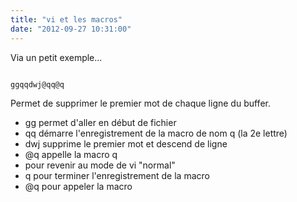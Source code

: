 ```yaml
---
title: "vi et les macros"
date: "2012-09-27 10:31:00"
---
```

Via un petit exemple...

<pre><code>
ggqqdwj@q<ESC>q@q
</code></pre>
Permet de supprimer le premier mot de chaque ligne du buffer.



  - gg permet d'aller en début de fichier
  - qq démarre l'enregistrement de la macro de nom q (la 2e lettre)
  - dwj supprime le premier mot et descend de ligne
  - @q appelle la macro q
  - <ESC> pour revenir au mode de vi "normal"
  - q pour terminer l'enregistrement de la macro
  - @q pour appeler la macro



